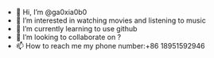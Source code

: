 - 👋 Hi, I’m @ga0xia0b0
- 👀 I’m interested in watching movies and listening to music
- 🌱 I’m currently learning to use github
- 💞️ I’m looking to collaborate on ?
- 📫 How to reach me my phone number:+86 18951592946

<!---
ga0xia0b0/ga0xia0b0 is a ✨ special ✨ repository because its `README.md` (this file) appears on your GitHub profile.
You can click the Preview link to take a look at your changes.
--->
